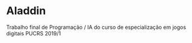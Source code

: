 # Aladdin
Trabalho final de Programação / IA do curso de especialização em jogos digitais PUCRS 2019/1
